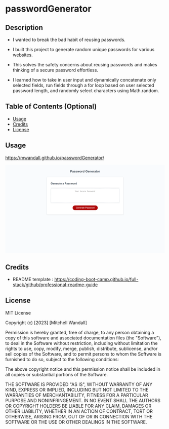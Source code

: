 # passwordGenerator


## Description

<!-- Provide a short description explaining the what, why, and how of your project. Use the following questions as a guide: -->

<!-- - What was your motivation? -->
- I wanted to break the bad habit of reusing passwords.
<!-- - Why did you build this project? (Note: the answer is not "Because it was a homework assignment.") -->
- I built this project to generate random unique passwords for various websites.
<!-- - What problem does it solve? -->
- This solves the safety concerns about reusing passwords and makes thinking of a secure password effortless.
<!-- - What did you learn? -->
- I learned how to take in user input and dynamically concatenate only selected fields, run fields through a for loop based on user selected password length, and randomly select characters using Math.random.

## Table of Contents (Optional)


- [Usage](#usage)
- [Credits](#credits)
- [License](#license)



## Usage
https://mwandall.github.io/passwordGenerator/

![passwordGenerator](assets/mwandall.github.io_passwordGenerator_.png)

## Credits

- README template : https://coding-boot-camp.github.io/full-stack/github/professional-readme-guide

## License

MIT License

Copyright (c) [2023] [Mitchell Wandall]

Permission is hereby granted, free of charge, to any person obtaining a copy
of this software and associated documentation files (the "Software"), to deal
in the Software without restriction, including without limitation the rights
to use, copy, modify, merge, publish, distribute, sublicense, and/or sell
copies of the Software, and to permit persons to whom the Software is
furnished to do so, subject to the following conditions:

The above copyright notice and this permission notice shall be included in all
copies or substantial portions of the Software.

THE SOFTWARE IS PROVIDED "AS IS", WITHOUT WARRANTY OF ANY KIND, EXPRESS OR
IMPLIED, INCLUDING BUT NOT LIMITED TO THE WARRANTIES OF MERCHANTABILITY,
FITNESS FOR A PARTICULAR PURPOSE AND NONINFRINGEMENT. IN NO EVENT SHALL THE
AUTHORS OR COPYRIGHT HOLDERS BE LIABLE FOR ANY CLAIM, DAMAGES OR OTHER
LIABILITY, WHETHER IN AN ACTION OF CONTRACT, TORT OR OTHERWISE, ARISING FROM,
OUT OF OR IN CONNECTION WITH THE SOFTWARE OR THE USE OR OTHER DEALINGS IN THE
SOFTWARE.

